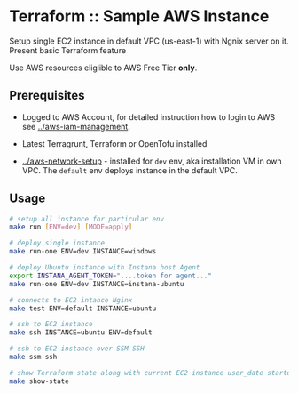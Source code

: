 # Terraform :: Sample AWS Instance

Setup single EC2 instance in default VPC (us-east-1) with Ngnix server on it.
Present basic Terraform feature

Use  AWS resources eliglible to AWS Free Tier __only__.

## Prerequisites

* Logged to AWS Account, for detailed instruction how to login to AWS see [../aws-iam-management](../aws-iam-management).

* Latest Terragrunt, Terraform or OpenTofu installed

* [../aws-network-setup](../aws-network-setup) - installed for `dev` env, aka installation VM in own VPC. The `default` env deploys instance in the default VPC.

## Usage

```bash
# setup all instance for particular env
make run [ENV=dev] [MODE=apply]

# deploy single instance
make run-one ENV=dev INSTANCE=windows

# deploy Ubuntu instance with Instana host Agent
export INSTANA_AGENT_TOKEN="....token for agent..."
make run-one ENV=dev INSTANCE=instana-ubuntu

# connects to EC2 intance Nginx
make test ENV=default INSTANCE=ubuntu

# ssh to EC2 instance
make ssh INSTANCE=ubuntu ENV=default

# ssh to EC2 instance over SSM SSH
make ssm-ssh

# show Terraform state along with current EC2 instance user_date startup script
make show-state
```
